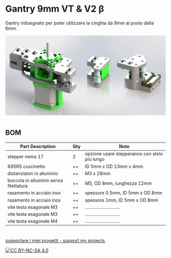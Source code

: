 # Gantry 9mm VT & V2 β

Gantry ridisegnato per poter utilizzare la cinghia da 9mm al posto della 6mm.

![1](/images/ass_gantry_intro_9.jpg)
#
BOM
---
| Part Description                         | Qty      | Note                                                                                                               |
|----------------------------------------- |--------- |------------------------------------------------------------------------------------------------------------------- |
| stepper nema 17                          | 2        | opzione usare stepperanno con stelo più lungo                                                                      |
| 695RS cuscinetto                         | ++       | ID 5mm x OD 13mm x 4mm                                                                                             |
| distanziatori in alluminio               | ++       | M3 x 28mm                                                                                                          |
| boccola in alluminio senza filettatura   | ++       | M5, OD 8mm, lunghezza 12mm                                                                                         |  
| rasamento in acciaio inox                | ++       | spessore 0.5mm, ID 5mm x OD 8mm                                                                                    |
| rasamento in acciaio inox                | ++       | spessore 1mm, ID 5mm x OD 8mm                                                                                      |
| vite testa esagonale M3                  | ++       | .............................                                                                                      |
| vite testa esagonale M3                  | ++       | .............................                                                                                      |
| vite testa esagonale M4                  | ++       | .............................                                                                                      |

#
[supportare i miei progetti - support my projects](https://www.paypal.com/donate/?business=WEP7ZAT7WRN88&no_recurring=0&currency_code=EUR)  

[![CC BY-NC-SA 4.0][cc-by-nc-sa-shield]][cc-by-nc-sa]

[cc-by-nc-sa]: http://creativecommons.org/licenses/by-nc-sa/4.0/
[cc-by-nc-sa-image]: https://licensebuttons.net/l/by-nc-sa/4.0/88x31.png
[cc-by-nc-sa-shield]: https://img.shields.io/badge/License-CC%20BY--NC--SA%204.0-lightgrey.svg

